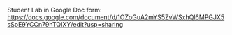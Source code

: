 Student Lab in Google Doc form: https://docs.google.com/document/d/1OZoGuA2mYS5ZvWSxhQl6MPGJX5sSpE9YCCn79hTQIXY/edit?usp=sharing
